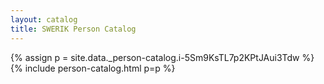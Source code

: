 ```yaml
---
layout: catalog
title: SWERIK Person Catalog
---
```

{% assign p = site.data._person-catalog.i-5Sm9KsTL7p2KPtJAui3Tdw %}
{% include person-catalog.html p=p %}

